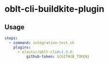 # oblt-cli-buildkite-plugin


## Usage

```yaml
steps:
  - command: integration-test.sh
    plugins:
      - elastic/oblt-cli#v1.0.0:
          github-token: ${GITHUB_TOKEN}
```
